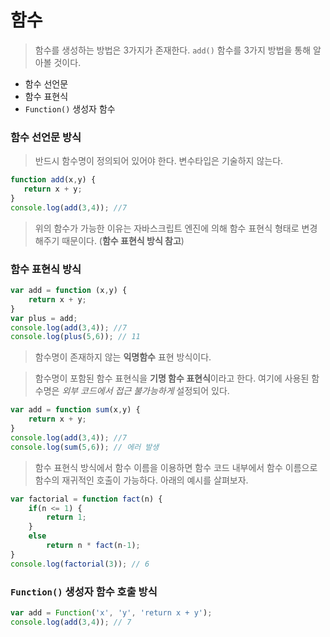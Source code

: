 # 함수


> 함수를 생성하는 방법은 3가지가 존재한다. `add()` 함수를 3가지 방법을 통해 알아볼 것이다.
- 함수 선언문
- 함수 표현식
- `Function()` 생성자 함수

### 함수 선언문 방식
 > 반드시 함수명이 정의되어 있어야 한다. 변수타입은 기술하지 않는다.
 ```javascript     
function add(x,y) {
    return x + y;
}
console.log(add(3,4)); //7
```
> 위의 함수가 가능한 이유는 자바스크립트 엔진에 의해 함수 표현식 형태로 변경해주기 때문이다. (**함수 표현식 방식 참고**)



### 함수 표현식 방식
```javascript     
var add = function (x,y) {
    return x + y;
}
var plus = add;
console.log(add(3,4)); //7
console.log(plus(5,6)); // 11
```

> 함수명이 존재하지 않는 **익명함수** 표현 방식이다. 



> 함수명이 포함된 함수 표현식을 **기명 함수 표현식**이라고 한다. 여기에 사용된 함수명은 _외부 코드에서 접근 불가능하게_ 설정되어 있다. 
```javascript     
var add = function sum(x,y) {
    return x + y;
}
console.log(add(3,4)); //7
console.log(sum(5,6)); // 에러 발생
```


> 함수 표현식 방식에서 함수 이름을 이용하면 함수 코드 내부에서 함수 이름으로 함수의 재귀적인 호출이 가능하다. 아래의 예시를 살펴보자.
```javascript     
var factorial = function fact(n) {
    if(n <= 1) {
        return 1;
    }
    else
        return n * fact(n-1);
}
console.log(factorial(3)); // 6
```


### `Function()` 생성자 함수 호출 방식

```javascript     
var add = Function('x', 'y', 'return x + y');
console.log(add(3,4)); // 7
```